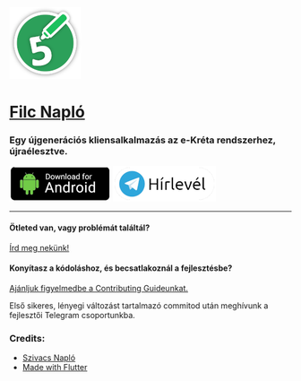 
![logo](.github/icon.png)
# [Filc Napló](https://filcnaplo.hu/)

### Egy újgenerációs kliensalkalmazás az e-Kréta rendszerhez, újraélesztve.

[![Letöltés](.github/download.png)](https://www.filcnaplo.hu/download/) 
[![Telegram Hírlevél Csoport](.github/telegram.png)](https://t.me/filc_naplo)

---

#### Ötleted van, vagy problémát találtál?

[Írd meg nekünk!](https://github.com/filcnaplo/filcnaplo/issues/new/choose)


#### Konyítasz a kódoláshoz, és becsatlakoznál a fejlesztésbe?

[Ajánljuk figyelmedbe a Contributing Guideunkat.](.github/CONTRIBUTING.md)

Első sikeres, lényegi változást tartalmazó commitod után meghívunk a fejlesztői Telegram csoportunkba.
 
 
 
### Credits:
* [Szivacs Napló](https://github.com/boapps/Szivacs-Naplo/)
* [Made with Flutter](https://flutter.dev/)
